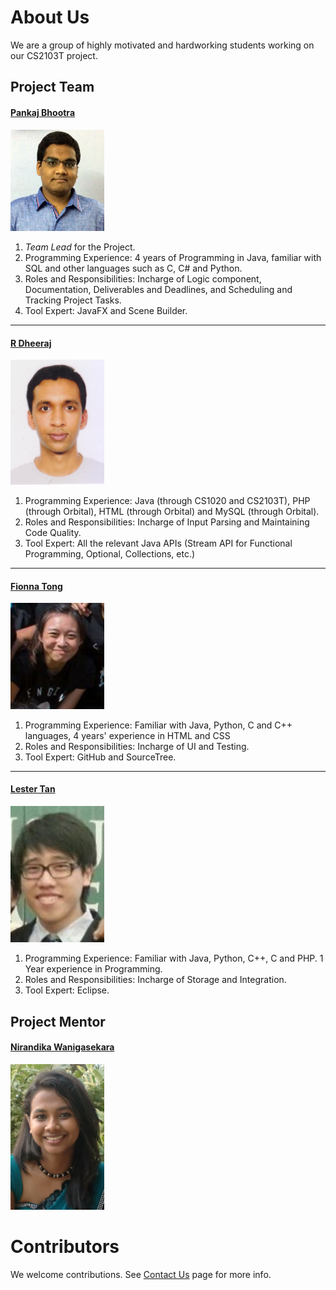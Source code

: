 # About Us

We are a group of highly motivated and hardworking students working on our CS2103T project.

## Project Team

#### [Pankaj Bhootra](https://github.com/PankajB1997)

<img src="images/PankajBhootra.JPG" width="150">

1. *Team Lead* for the Project.
2. Programming Experience: 4 years of Programming in Java, familiar with SQL and other languages such as C, C# and Python.
3. Roles and Responsibilities: Incharge of Logic component, Documentation, Deliverables and Deadlines, and Scheduling and Tracking Project Tasks.
4. Tool Expert: JavaFX and Scene Builder.

-----

#### [R Dheeraj](https://github.com/dheerajaraj)

<img src="images/RDheeraj.jpg" width="150">

1. Programming Experience: Java (through CS1020 and CS2103T), PHP (through Orbital), HTML (through Orbital) and MySQL (through Orbital).
2. Roles and Responsibilities: Incharge of Input Parsing and Maintaining Code Quality.
3. Tool Expert: All the relevant Java APIs (Stream API for Functional Programming, Optional, Collections, etc.)

-----

#### [Fionna Tong](https://github.com/fionnatong)

<img src="images/FionnaTong.jpeg" width="150">

1. Programming Experience: Familiar with Java, Python, C and C++ languages, 4 years' experience in HTML and CSS
2. Roles and Responsibilities: Incharge of UI and Testing.
3. Tool Expert: GitHub and SourceTree.

-----

#### [Lester Tan](https://github.com/lestertj)

<img src="images/LesterTan.jpg" width="150">

1. Programming Experience: Familiar with Java, Python, C++, C and PHP. 1 Year experience in Programming.
2. Roles and Responsibilities: Incharge of Storage and Integration.
3. Tool Expert: Eclipse.

 
## Project Mentor
 
#### [Nirandika Wanigasekara](https://github.com/nirandiw)

<img src="images/ProjectMentor.JPG" width="150">


# Contributors

We welcome contributions. See [Contact Us](ContactUs.md) page for more info.
